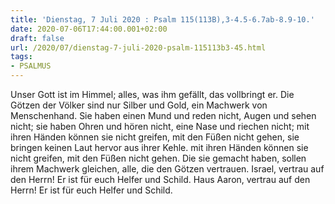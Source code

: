 ```yaml
---
title: 'Dienstag, 7 Juli 2020 : Psalm 115(113B),3-4.5-6.7ab-8.9-10.'
date: 2020-07-06T17:44:00.001+02:00
draft: false
url: /2020/07/dienstag-7-juli-2020-psalm-115113b3-45.html
tags: 
- PSALMUS
---
```


Unser Gott ist im Himmel; alles, was ihm gefällt, das vollbringt er. Die Götzen der Völker sind nur Silber und Gold, ein Machwerk von Menschenhand. Sie haben einen Mund und reden nicht, Augen und sehen nicht; sie haben Ohren und hören nicht, eine Nase und riechen nicht; mit ihren Händen können sie nicht greifen, mit den Füßen nicht gehen, sie bringen keinen Laut hervor aus ihrer Kehle. mit ihren Händen können sie nicht greifen, mit den Füßen nicht gehen. Die sie gemacht haben, sollen ihrem Machwerk gleichen, alle, die den Götzen vertrauen. Israel, vertrau auf den Herrn! Er ist für euch Helfer und Schild. Haus Aaron, vertrau auf den Herrn! Er ist für euch Helfer und Schild.